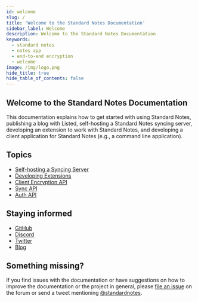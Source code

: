 ```yaml
---
id: welcome
slug: /
title: 'Welcome to the Standard Notes Documentation'
sidebar_label: Welcome
description: Welcome to the Standard Notes Documentation
keywords:
  - standard notes
  - notes app
  - end-to-end encryption
  - welcome
image: /img/logo.png
hide_title: true
hide_table_of_contents: false
---
```


## Welcome to the Standard Notes Documentation

This documentation explains how to get started with using Standard Notes, publishing a blog with Listed, self-hosting a Standard Notes syncing server, developing an extension to work with Standard Notes, and developing a client application for Standard Notes (e.g., a command line application).

## Topics

- [Self-hosting a Syncing Server](/self-hosting/getting-started)
- [Developing Extensions](/extensions/intro)
- [Client Encryption API](/specification/encryption)
- [Sync API](/specification/sync)
- [Auth API](/specification/auth)

## Staying informed

- [GitHub](https://github.com/standardnotes)
- [Discord](https://standardnotes.com/discord)
- [Twitter](https://twitter.com/standardnotes)
- [Blog](https://blog.standardnotes.org)

## Something missing?

If you find issues with the documentation or have suggestions on how to improve the documentation or the project in general, please [file an issue](https://github.com/standardnotes/forum) on the forum or send a tweet mentioning [@standardnotes](https://twitter.com/standardnotes).
